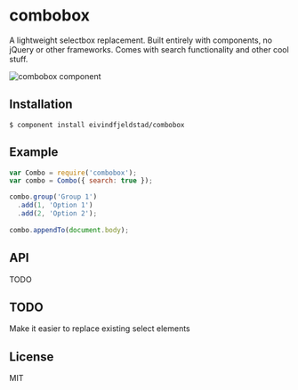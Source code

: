 # combobox
A lightweight selectbox replacement. Built entirely with components, no jQuery or other frameworks. Comes with search functionality and other cool stuff.

![combobox component](http://f.cl.ly/items/3B0M2q3B0D2b0p3x0Z3u/blurg.png)

## Installation
    $ component install eivindfjeldstad/combobox

## Example
```js
var Combo = require('combobox');
var combo = Combo({ search: true });

combo.group('Group 1')
  .add(1, 'Option 1')
  .add(2, 'Option 2');
  
combo.appendTo(document.body);
```

## API
TODO
  
## TODO
Make it easier to replace existing select elements

## License
MIT
